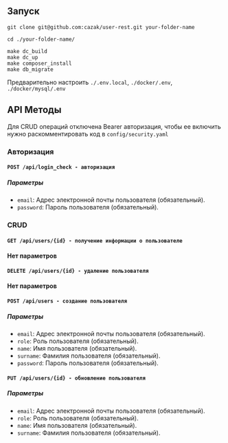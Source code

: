## Запуск

```shell
git clone git@github.com:cazak/user-rest.git your-folder-name

cd ./your-folder-name/

make dc_build
make dc_up
make composer_install
make db_migrate
```

Предварительно настроить `./.env.local`, `./docker/.env`, `./docker/mysql/.env`

## API Методы

Для CRUD операций отключена Bearer авторизация, чтобы ее включить
нужно раскомментировать код в `config/security.yaml`

### Авторизация

#### `POST /api/login_check - авторизация`
##### Параметры

- `email`: Адрес электронной почты пользователя (обязательный).
- `password`: Пароль пользователя (обязательный).


### CRUD

#### `GET /api/users/{id} - получение информации о пользователе`
#### Нет параметров

#### `DELETE /api/users/{id} - удаление пользователя`
#### Нет параметров

#### `POST /api/users - создание пользователя`
##### Параметры

- `email`: Адрес электронной почты пользователя (обязательный).
- `role`: Роль пользователя (обязательный).
- `name`: Имя пользователя (обязательный).
- `surname`: Фамилия пользователя (обязательный).
- `password`: Пароль пользователя (обязательный).

#### `PUT /api/users/{id} - обновление пользователя`
##### Параметры

- `email`: Адрес электронной почты пользователя (обязательный).
- `role`: Роль пользователя (обязательный).
- `name`: Имя пользователя (обязательный).
- `surname`: Фамилия пользователя (обязательный).
